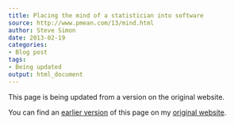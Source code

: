 ```yaml
---
title: Placing the mind of a statistician into software
source: http://www.pmean.com/13/mind.html
author: Steve Simon
date: 2013-02-19
categories:
- Blog post
tags:
- Being updated
output: html_document
---
```


This page is being updated from a version on the original website.

<!---More--->

You can find an [earlier version][sim1] of this page on my [original website][sim2].

[sim1]: http://www.pmean.com/13/mind.html
[sim2]: http://www.pmean.com/original_site.html

